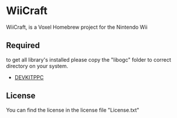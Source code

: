 WiiCraft
=========

WiiCraft, is a Voxel Homebrew project for the Nintendo Wii  

Required
-----------

to get all library's installed please copy the "libogc" folder to correct directory on your system.

* [DEVKITPPC]



License
----

You can find the license in the license file "License.txt"

[DEVKITPPC]:http://devkitpro.org/